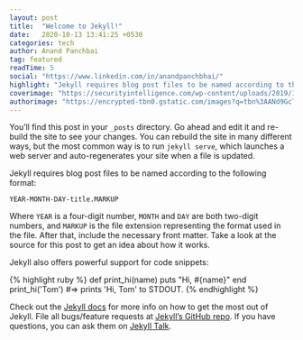 ```yaml
---
layout: post
title:  "Welcome to Jekyll!"
date:   2020-10-13 13:41:25 +0530
categories: tech
author: Anand Panchbai
tag: featured
readTime: 5
social: "https://www.linkedin.com/in/anandpanchbhai/"
highlight: "Jekyll requires blog post files to be named according to the following format"
coverimage: "https://securityintelligence.com/wp-content/uploads/2019/11/external_the-potential-and-perils-of-the-iot-in-healthcare.jpg"
authorimage: "https://encrypted-tbn0.gstatic.com/images?q=tbn%3AANd9GcT9Z1Z9vJxv--iDjhk26tgSiqvweOAvd3W-wA&usqp=CAU"
---
```

You’ll find this post in your `_posts` directory. Go ahead and edit it and re-build the site to see your changes. You can rebuild the site in many different ways, but the most common way is to run `jekyll serve`, which launches a web server and auto-regenerates your site when a file is updated.

Jekyll requires blog post files to be named according to the following format:

`YEAR-MONTH-DAY-title.MARKUP`

Where `YEAR` is a four-digit number, `MONTH` and `DAY` are both two-digit numbers, and `MARKUP` is the file extension representing the format used in the file. After that, include the necessary front matter. Take a look at the source for this post to get an idea about how it works.

Jekyll also offers powerful support for code snippets:

{% highlight ruby %}
def print_hi(name)
  puts "Hi, #{name}"
end
print_hi('Tom')
#=> prints 'Hi, Tom' to STDOUT.
{% endhighlight %}

Check out the [Jekyll docs][jekyll-docs] for more info on how to get the most out of Jekyll. File all bugs/feature requests at [Jekyll’s GitHub repo][jekyll-gh]. If you have questions, you can ask them on [Jekyll Talk][jekyll-talk].

[jekyll-docs]: https://jekyllrb.com/docs/home
[jekyll-gh]:   https://github.com/jekyll/jekyll
[jekyll-talk]: https://talk.jekyllrb.com/
